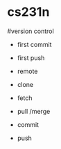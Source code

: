 # cs231n

#version control
* first commit
* first push


* remote
* clone
* fetch
* pull /merge
* commit
* push
